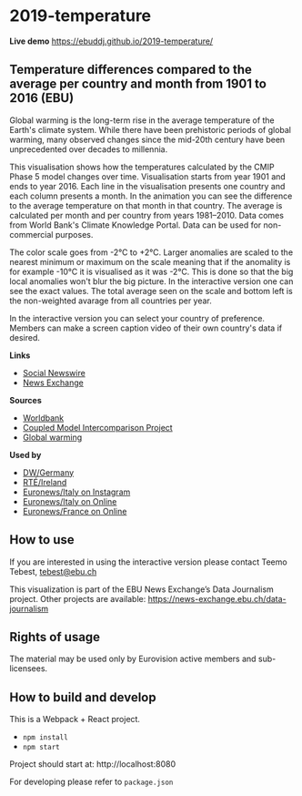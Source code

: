 # 2019-temperature

**Live demo** https://ebuddj.github.io/2019-temperature/

## Temperature differences compared to the average per country and month from 1901 to 2016 (EBU)

Global warming is the long-term rise in the average temperature of the Earth's climate system. While there have been prehistoric periods of global warming, many observed changes since the mid-20th century have been unprecedented over decades to millennia.

This visualisation shows how the temperatures calculated by the CMIP Phase 5 model changes over time. Visualisation starts from year 1901 and ends to year 2016. Each line in the visualisation presents one country and each column presents a month. In the animation you can see the difference to the average temperature on that month in that country. The average is calculated per month and per country from years 1981–2010. Data comes from World Bank's Climate Knowledge Portal. Data can be used for non-commercial purposes.

The color scale goes from -2°C to +2°C. Larger anomalies are scaled to the nearest minimum or maximum on the scale meaning that if the anomality is for example -10°C it is visualised as it was -2°C. This is done so that the big local anomalies won't blur the big picture. In the interactive version one can see the exact values. The total average seen on the scale and bottom left is the non-weighted avarage from all countries per year.  

In the interactive version you can select your country of preference. Members can make a screen caption video of their own country's data if desired.

**Links**
* [Social Newswire](https://www.evnsocialnewswire.ch/climate/climate-animation-shows-changes-in-temperature-per-country-from-1901-2016-animation/)
* [News Exchange](https://news-exchange.ebu.ch/item_detail/1db9a66f91368300da1d67928dfb1ede/2019_21060495)

**Sources**
* [Worldbank](https://climateknowledgeportal.worldbank.org/download-data)
* [Coupled Model Intercomparison Project](https://en.wikipedia.org/wiki/Coupled_Model_Intercomparison_Project)
* [Global warming](https://en.wikipedia.org/wiki/Global_warming)

**Used by**
* [DW/Germany](https://twitter.com/dwnews/status/1207232031492640769)
* [RTÉ/Ireland](https://www.instagram.com/p/B6NcV-wl3qq/)
* [Euronews/Italy on Instagram](https://www.instagram.com/p/B6OEoStjZ5P/)
* [Euronews/Italy on Online](https://it.euronews.com/2019/12/19/capire-il-riscaldamento-globale-a-colpo-d-occhio)
* [Euronews/France on Online](https://fr.euronews.com/2019/12/20/animation-39-secondes-pour-constater-le-rechauffement-climatique)

## How to use

If you are interested in using the interactive version please contact Teemo Tebest, tebest@ebu.ch

This visualization is part of the EBU News Exchange’s Data Journalism project. Other projects are available: https://news-exchange.ebu.ch/data-journalism

## Rights of usage

The material may be used only by Eurovision active members and sub-licensees.

## How to build and develop

This is a Webpack + React project.

* `npm install`
* `npm start`

Project should start at: http://localhost:8080

For developing please refer to `package.json`
